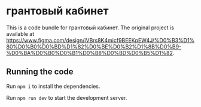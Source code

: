 
  # грантовый кабинет

  This is a code bundle for грантовый кабинет. The original project is available at https://www.figma.com/design/iVBrs8K4micf9BEEKpEW4J/%D0%B3%D1%80%D0%B0%D0%BD%D1%82%D0%BE%D0%B2%D1%8B%D0%B9-%D0%BA%D0%B0%D0%B1%D0%B8%D0%BD%D0%B5%D1%82.

  ## Running the code

  Run `npm i` to install the dependencies.

  Run `npm run dev` to start the development server.
  